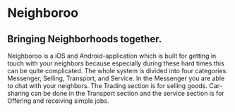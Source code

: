 # Neighboroo

## Bringing Neighborhoods together.

Neighboroo is a iOS and Android-application which is built for getting in touch with your neighbors because especially during these hard times this can be quite complicated. The whole system is divided into four categories: Messenger, Selling, Transport, and Service. In the Messenger you are able to chat with your neighbors. The Trading section is for selling goods. Car-sharing can be done in the Transport section and the service section is for Offering and receiving simple jobs.
